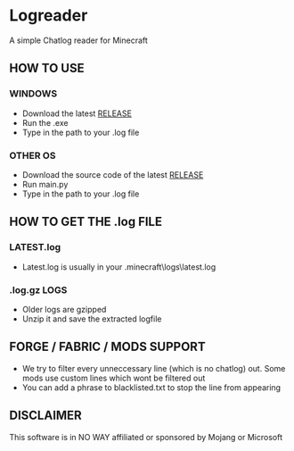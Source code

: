 # Logreader
 A simple Chatlog reader for Minecraft
## HOW TO USE
### WINDOWS
- Download the latest [RELEASE](https://github.com/QWERTZexe/Logreader/releases/latest)
- Run the .exe
- Type in the path to your .log file
### OTHER OS
- Download the source code of the latest [RELEASE](https://github.com/QWERTZexe/Logreader/releases/latest)
- Run main.py
- Type in the path to your .log file
## HOW TO GET THE .log FILE
### LATEST.log
- Latest.log is usually in your .minecraft\logs\latest.log
### .log.gz LOGS
- Older logs are gzipped
- Unzip it and save the extracted logfile
## FORGE / FABRIC / MODS SUPPORT
- We try to filter every unneccessary line (which is no chatlog) out. Some mods use custom lines which wont be filtered out
- You can add a phrase to blacklisted.txt to stop the line from appearing
## DISCLAIMER
This software is in NO WAY affiliated or sponsored by Mojang or Microsoft
